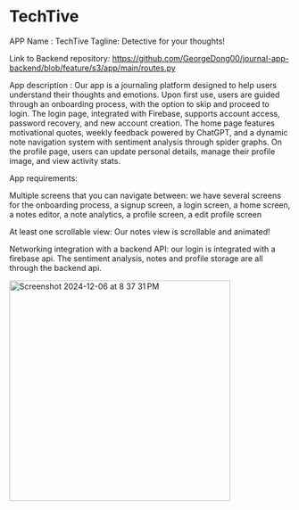 # TechTive

APP Name : TechTive 
Tagline: Detective for your thoughts!

Link to Backend repository: https://github.com/GeorgeDong00/journal-app-backend/blob/feature/s3/app/main/routes.py

App description : Our app is a journaling platform designed to help users understand their thoughts and emotions. Upon first use, users are guided through an onboarding process, with the option to skip and proceed to login. The login page, integrated with Firebase, supports account access, password recovery, and new account creation. The home page features motivational quotes, weekly feedback powered by ChatGPT, and a dynamic note navigation system with sentiment analysis through spider graphs. On the profile page, users can update personal details, manage their profile image, and view activity stats.

App requirements:

  Multiple screens that you can navigate between: we have several screens for the onboarding process, a signup screen, a login screen, a home screen,    a notes editor, a note analytics, a profile screen, a edit profile screen
  
  At least one scrollable view: Our notes view is scrollable and animated! 
  
  Networking integration with a backend API: our login is integrated with a firebase api. The sentiment analysis, notes and profile storage are all through the backend api. 

  
  <img width="396" alt="Screenshot 2024-12-06 at 8 37 31 PM" src="https://github.com/user-attachments/assets/8a845f63-70f8-4c87-8805-f5a74a7f4e4f">

  
